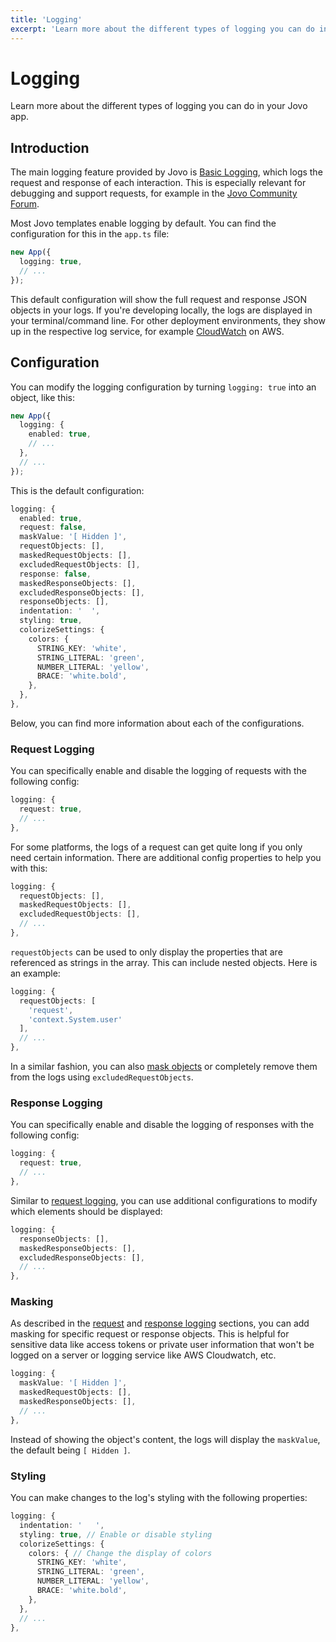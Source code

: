 ```yaml
---
title: 'Logging'
excerpt: 'Learn more about the different types of logging you can do in your Jovo app.'
---
```


# Logging

Learn more about the different types of logging you can do in your Jovo app.

## Introduction

The main logging feature provided by Jovo is [Basic Logging](#basic-logging), which logs the request and response of each interaction. This is especially relevant for debugging and support requests, for example in the [Jovo Community Forum](https://community.jovo.tech/).

Most Jovo templates enable logging by default. You can find the configuration for this in the `app.ts` file:

```typescript
new App({
  logging: true,
  // ...
});
```

This default configuration will show the full request and response JSON objects in your logs. If you're developing locally, the logs are displayed in your terminal/command line. For other deployment environments, they show up in the respective log service, for example [CloudWatch](https://docs.aws.amazon.com/AmazonCloudWatch/latest/logs/WhatIsCloudWatchLogs.html) on AWS.

## Configuration

You can modify the logging configuration by turning `logging: true` into an object, like this:

```typescript
new App({
  logging: {
    enabled: true,
    // ...
  },
  // ...
});
```

This is the default configuration:

```typescript
logging: {
  enabled: true,
  request: false,
  maskValue: '[ Hidden ]',
  requestObjects: [],
  maskedRequestObjects: [],
  excludedRequestObjects: [],
  response: false,
  maskedResponseObjects: [],
  excludedResponseObjects: [],
  responseObjects: [],
  indentation: '  ',
  styling: true,
  colorizeSettings: {
    colors: {
      STRING_KEY: 'white',
      STRING_LITERAL: 'green',
      NUMBER_LITERAL: 'yellow',
      BRACE: 'white.bold',
    },
  },
},
```

Below, you can find more information about each of the configurations.

### Request Logging

You can specifically enable and disable the logging of requests with the following config:

```typescript
logging: {
  request: true,
  // ...
},
```

For some platforms, the logs of a request can get quite long if you only need certain information. There are additional config properties to help you with this:

```typescript
logging: {
  requestObjects: [],
  maskedRequestObjects: [],
  excludedRequestObjects: [],
  // ...
},
```

`requestObjects` can be used to only display the properties that are referenced as strings in the array. This can include nested objects. Here is an example:

```typescript
logging: {
  requestObjects: [
    'request',
    'context.System.user'
  ],
  // ...
},
```

In a similar fashion, you can also [mask objects](#masking) or completely remove them from the logs using `excludedRequestObjects`.

### Response Logging

You can specifically enable and disable the logging of responses with the following config:

```typescript
logging: {
  request: true,
  // ...
},
```

Similar to [request logging](#request-logging), you can use additional configurations to modify which elements should be displayed:

```typescript
logging: {
  responseObjects: [],
  maskedResponseObjects: [],
  excludedResponseObjects: [],
  // ...
},
```

### Masking

As described in the [request](#request-logging) and [response logging](#response-logging) sections, you can add masking for specific request or response objects. This is helpful for sensitive data like access tokens or private user information that won't be logged on a server or logging service like AWS Cloudwatch, etc.

```typescript
logging: {
  maskValue: '[ Hidden ]',
  maskedRequestObjects: [],
  maskedResponseObjects: [],
  // ...
},
```

Instead of showing the object's content, the logs will display the `maskValue`, the default being `[ Hidden ]`.

### Styling

You can make changes to the log's styling with the following properties:

```typescript
logging: {
  indentation: '   ',
  styling: true, // Enable or disable styling
  colorizeSettings: {
    colors: { // Change the display of colors
      STRING_KEY: 'white',
      STRING_LITERAL: 'green',
      NUMBER_LITERAL: 'yellow',
      BRACE: 'white.bold',
    },
  },
  // ...
},
```
